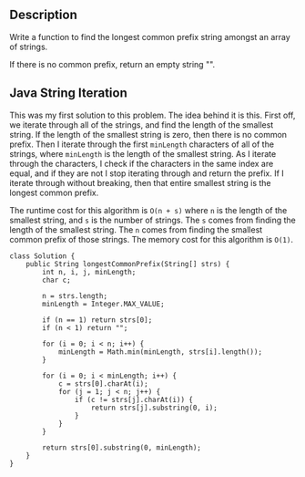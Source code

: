 ## Description

Write a function to find the longest common prefix string amongst an array of strings.

If there is no common prefix, return an empty string "".

## Java String Iteration

This was my first solution to this problem. The idea behind it is this. First off, we iterate through all of the strings, and find the length of the smallest string. If the length of the smallest string is zero, then there is no common prefix. Then I iterate through the first `minLength` characters of all of the strings, where `minLength` is the length of the smallest string. As I iterate through the characters, I check if the characters in the same index are equal, and if they are not I stop iterating through and return the prefix. If I iterate through without breaking, then that entire smallest string is the longest common prefix.

The runtime cost for this algorithm is `O(n + s)` where `n` is the length of the smallest string, and `s` is the number of strings. The `s` comes from finding the length of the smallest string. The `n` comes from finding the smallest common prefix of those strings. The memory cost for this algorithm is `O(1)`.

```
class Solution {
    public String longestCommonPrefix(String[] strs) {
        int n, i, j, minLength;
        char c;
        
        n = strs.length;
        minLength = Integer.MAX_VALUE;

        if (n == 1) return strs[0];
        if (n < 1) return "";
        
        for (i = 0; i < n; i++) {
            minLength = Math.min(minLength, strs[i].length());
        }
        
        for (i = 0; i < minLength; i++) {
            c = strs[0].charAt(i);
            for (j = 1; j < n; j++) {
                if (c != strs[j].charAt(i)) {
                    return strs[j].substring(0, i);
                }
            }
        }
        
        return strs[0].substring(0, minLength);
    }
}
```
